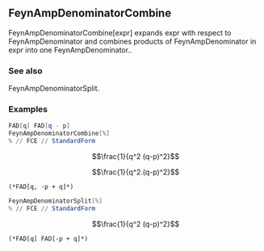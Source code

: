 ##  FeynAmpDenominatorCombine 

FeynAmpDenominatorCombine[expr] expands expr with respect to FeynAmpDenominator and combines products of FeynAmpDenominator in expr into one FeynAmpDenominator..

###  See also 

FeynAmpDenominatorSplit.

###  Examples 

```mathematica
FAD[q] FAD[q - p]
FeynAmpDenominatorCombine[%]
% // FCE // StandardForm
```

$$\frac{1}{q^2 (q-p)^2}$$

$$\frac{1}{q^2.(q-p)^2}$$

```
(*FAD[q, -p + q]*)
```

```mathematica
FeynAmpDenominatorSplit[%]
% // FCE // StandardForm
```

$$\frac{1}{q^2 (q-p)^2}$$

```
(*FAD[q] FAD[-p + q]*)
```